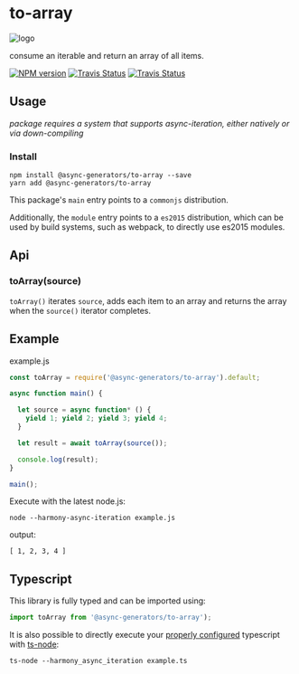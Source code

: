 # to-array
![logo](https://avatars1.githubusercontent.com/u/31987273?v=4&s=100)

consume an iterable and return an array of all items. 

[![NPM version][npm-image]][npm-url]
[![Travis Status][travis-image]][travis-url]
[![Travis Status][codecov-image]][codecov-url]

## Usage

_package requires a system that supports async-iteration, either natively or via down-compiling_

### Install
```
npm install @async-generators/to-array --save
yarn add @async-generators/to-array
```

This package's `main` entry points to a `commonjs` distribution. 

Additionally, the `module` entry points to a `es2015` distribution, which can be used by build systems, such as webpack, to directly use es2015 modules. 

## Api

### toArray(source)

<code>toArray()</code> iterates `source`, adds each item to an array and returns the array when the `source()` iterator completes. 

## Example

example.js
```js
const toArray = require('@async-generators/to-array').default;

async function main() {

  let source = async function* () {   
    yield 1; yield 2; yield 3; yield 4;
  }

  let result = await toArray(source());

  console.log(result);
}

main();

```

Execute with the latest node.js: 

```
node --harmony-async-iteration example.js
```


output:
```
[ 1, 2, 3, 4 ]
```
## Typescript

This library is fully typed and can be imported using: 

```ts
import toArray from '@async-generators/to-array');
```

It is also possible to directly execute your [properly configured](https://stackoverflow.com/a/43694282/1657476) typescript with [ts-node](https://www.npmjs.com/package/ts-node):

```
ts-node --harmony_async_iteration example.ts
```

[npm-url]: https://npmjs.org/package/@async-generators/to-array
[npm-image]: https://img.shields.io/npm/v/@async-generators/to-array.svg
[npm-downloads]: https://img.shields.io/npm/dm/@async-generators/to-array.svg
[travis-url]: https://travis-ci.org/async-generators/to-array
[travis-image]: https://img.shields.io/travis/async-generators/to-array/master.svg
[codecov-url]: https://codecov.io/gh/async-generators/to-array
[codecov-image]: https://codecov.io/gh/async-generators/to-array/branch/master/graph/badge.svg
